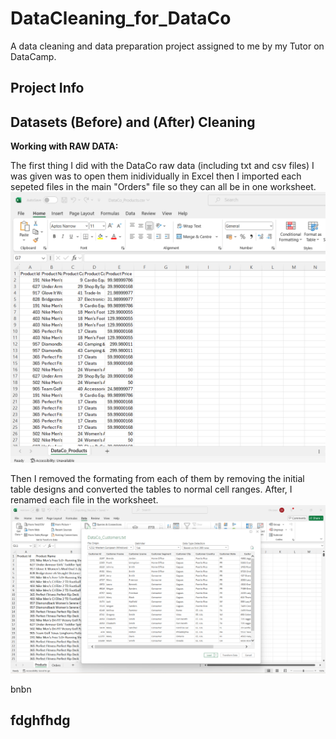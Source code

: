 # DataCleaning_for_DataCo

A data cleaning and data preparation project assigned to me by my Tutor on DataCamp.

## Project Info

## Datasets (Before) and (After) Cleaning

**Working with RAW DATA:**

The first thing I did with the DataCo raw data (including txt and csv files) I was given was to open them inidividually in Excel then I imported each sepeted files in the main "Orders" file so they can all be in one worksheet.
![alt text](<Images/DataCo Initial file.png>)

Then I removed the formating from each of them by removing the initial table designs and converted the tables to normal cell ranges. After, I renamed each file in the worksheet.
![alt text](<Images/Importing txt file into main worksheet.png>)

bnbn

## fdghfhdg
